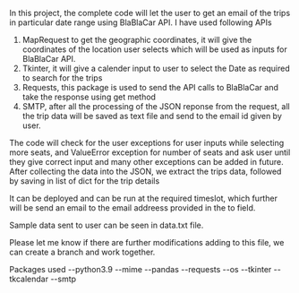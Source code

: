 In this project, the complete code will let the user to get an email of the trips in particular date range using BlaBlaCar API.
I have used following APIs 
1. MapRequest to get the geographic coordinates, it will give the coordinates of the location user selects which
will be used as inputs for BlaBlaCar API.
2. Tkinter, it will give a calender input to user to select the Date as required to search for the trips
3. Requests, this package is used to send the API calls to BlaBlaCar and take the response using get method
4. SMTP, after all the processing of the JSON reponse from the request, all the trip data will be saved as text file and send to the email id
given by user.

The code will check for the user exceptions for user inputs while selecting more seats, and ValueError exception for number of seats and ask user until 
they give correct input and many other exceptions can be added in future.
After collecting the data into the JSON, we extract the trips data, followed by saving in list of dict for the trip details

It can be deployed and can be run at the required timeslot, which further will be send an email to the email addreess provided in the to field.

Sample data sent to user can be seen in data.txt file.

Please let me know if there are further modifications adding to this file, we can create a branch and work together.

Packages used
--python3.9
--mime
--pandas
--requests
--os
--tkinter
--tkcalendar
--smtp


